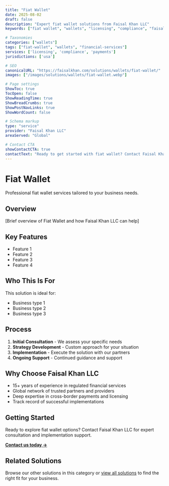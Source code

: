 ```yaml
---
title: "Fiat Wallet"
date: 2025-08-02
draft: false
description: "Expert fiat wallet solutions from Faisal Khan LLC"
keywords: ["fiat wallet", "wallets", "licensing", "compliance", "faisal khan"]

# Taxonomies
categories: ["wallets"]
tags: ["fiat-wallet", "wallets", "financial-services"]
services: ['licensing', 'compliance', 'payments']
jurisdictions: ['usa']

# SEO
canonicalURL: "https://faisalkhan.com/solutions/wallets/fiat-wallet/"
images: ["/images/solutions/wallets/fiat-wallet.webp"]

# Page settings
ShowToc: true
TocOpen: false
ShowReadingTime: true
ShowBreadCrumbs: true
ShowPostNavLinks: true
ShowWordCount: false

# Schema markup
type: "service"
provider: "Faisal Khan LLC"
areaServed: "Global"

# Contact CTA
showContactCTA: true
contactText: "Ready to get started with fiat wallet? Contact Faisal Khan LLC for expert consultation."
---
```

# Fiat Wallet

Professional fiat wallet services tailored to your business needs.

## Overview

[Brief overview of Fiat Wallet and how Faisal Khan LLC can help]

## Key Features

- Feature 1
- Feature 2  
- Feature 3
- Feature 4

## Who This Is For

This solution is ideal for:

- Business type 1
- Business type 2
- Business type 3

## Process

1. **Initial Consultation** - We assess your specific needs
2. **Strategy Development** - Custom approach for your situation  
3. **Implementation** - Execute the solution with our partners
4. **Ongoing Support** - Continued guidance and support

## Why Choose Faisal Khan LLC

- 15+ years of experience in regulated financial services
- Global network of trusted partners and providers
- Deep expertise in cross-border payments and licensing
- Track record of successful implementations

## Getting Started

Ready to explore fiat wallet options? Contact Faisal Khan LLC for expert consultation and implementation support.

**[Contact us today →](mailto:contact@faisalkhan.com)**

## Related Solutions

Browse our other solutions in this category or [view all solutions](/solutions/) to find the right fit for your business.
